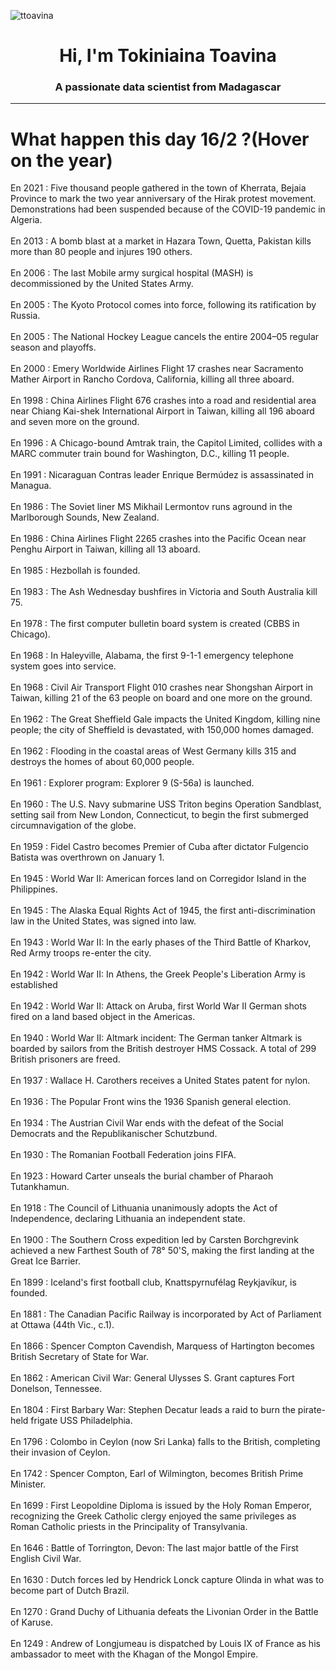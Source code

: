 
<p align="left"> <img src="https://komarev.com/ghpvc/?username=ttoavina&label=Profile%20views&color=0e75b6&style=flat" alt="ttoavina" /> </p>
<h1 align="center">Hi, I'm Tokiniaina Toavina</h1>
<h3 align="center">A passionate data scientist from Madagascar</h3>
    
<hr/>
<h1> What happen this day 16/2 ?(Hover on the year)</h1>

En 2021 : Five thousand people gathered in the town of Kherrata, Bejaia Province to mark the two year anniversary of the Hirak protest movement. Demonstrations had been suspended because of the COVID-19 pandemic in Algeria.
<br/><br/>
En 2013 : A bomb blast at a market in Hazara Town, Quetta, Pakistan kills more than 80 people and injures 190 others.
<br/><br/>
En 2006 : The last Mobile army surgical hospital (MASH) is decommissioned by the United States Army.
<br/><br/>
En 2005 : The Kyoto Protocol comes into force, following its ratification by Russia.
<br/><br/>
En 2005 : The National Hockey League cancels the entire 2004–05 regular season and playoffs.
<br/><br/>
En 2000 : Emery Worldwide Airlines Flight 17 crashes near Sacramento Mather Airport in Rancho Cordova, California, killing all three aboard.
<br/><br/>
En 1998 : China Airlines Flight 676 crashes into a road and residential area near Chiang Kai-shek International Airport in Taiwan, killing all 196 aboard and seven more on the ground.
<br/><br/>
En 1996 : A Chicago-bound Amtrak train, the Capitol Limited, collides with a MARC commuter train bound for Washington, D.C., killing 11 people.
<br/><br/>
En 1991 : Nicaraguan Contras leader Enrique Bermúdez is assassinated in Managua.
<br/><br/>
En 1986 : The Soviet liner MS Mikhail Lermontov runs aground in the Marlborough Sounds, New Zealand.
<br/><br/>
En 1986 : China Airlines Flight 2265 crashes into the Pacific Ocean near Penghu Airport in Taiwan, killing all 13 aboard.
<br/><br/>
En 1985 : Hezbollah is founded.
<br/><br/>
En 1983 : The Ash Wednesday bushfires in Victoria and South Australia kill 75.
<br/><br/>
En 1978 : The first computer bulletin board system is created (CBBS in Chicago).
<br/><br/>
En 1968 : In Haleyville, Alabama, the first 9-1-1 emergency telephone system goes into service.
<br/><br/>
En 1968 : Civil Air Transport Flight 010 crashes near Shongshan Airport in Taiwan, killing 21 of the 63 people on board and one more on the ground.
<br/><br/>
En 1962 : The Great Sheffield Gale impacts the United Kingdom, killing nine people; the city of Sheffield is devastated, with 150,000 homes damaged.
<br/><br/>
En 1962 : Flooding in the coastal areas of West Germany kills 315 and destroys the homes of about 60,000 people.
<br/><br/>
En 1961 : Explorer program: Explorer 9 (S-56a) is launched.
<br/><br/>
En 1960 : The U.S. Navy submarine USS Triton begins Operation Sandblast, setting sail from New London, Connecticut, to begin the first submerged circumnavigation of the globe.
<br/><br/>
En 1959 : Fidel Castro becomes Premier of Cuba after dictator Fulgencio Batista was overthrown on January 1.
<br/><br/>
En 1945 : World War II: American forces land on Corregidor Island in the Philippines.
<br/><br/>
En 1945 : The Alaska Equal Rights Act of 1945, the first anti-discrimination law in the United States, was signed into law.
<br/><br/>
En 1943 : World War II: In the early phases of the Third Battle of Kharkov, Red Army troops re-enter the city.
<br/><br/>
En 1942 : World War II: In Athens, the Greek People's Liberation Army is established
<br/><br/>
En 1942 : World War II: Attack on Aruba, first World War II German shots fired on a land based object in the Americas.
<br/><br/>
En 1940 : World War II: Altmark incident: The German tanker Altmark is boarded by sailors from the British destroyer HMS Cossack. A total of 299 British prisoners are freed.
<br/><br/>
En 1937 : Wallace H. Carothers receives a United States patent for nylon.
<br/><br/>
En 1936 : The Popular Front wins the 1936 Spanish general election.
<br/><br/>
En 1934 : The Austrian Civil War ends with the defeat of the Social Democrats and the Republikanischer Schutzbund.
<br/><br/>
En 1930 : The Romanian Football Federation joins FIFA.
<br/><br/>
En 1923 : Howard Carter unseals the burial chamber of Pharaoh Tutankhamun.
<br/><br/>
En 1918 : The Council of Lithuania unanimously adopts the Act of Independence, declaring Lithuania an independent state.
<br/><br/>
En 1900 : The Southern Cross expedition led by Carsten Borchgrevink achieved a new Farthest South of 78° 50'S, making the first landing at the Great Ice Barrier.
<br/><br/>
En 1899 : Iceland's first football club, Knattspyrnufélag Reykjavíkur, is founded.
<br/><br/>
En 1881 : The Canadian Pacific Railway is incorporated by Act of Parliament at Ottawa (44th Vic., c.1).
<br/><br/>
En 1866 : Spencer Compton Cavendish, Marquess of Hartington becomes British Secretary of State for War.
<br/><br/>
En 1862 : American Civil War: General Ulysses S. Grant captures Fort Donelson, Tennessee.
<br/><br/>
En 1804 : First Barbary War: Stephen Decatur leads a raid to burn the pirate-held frigate USS Philadelphia.
<br/><br/>
En 1796 : Colombo in Ceylon (now Sri Lanka) falls to the British, completing their invasion of Ceylon.
<br/><br/>
En 1742 : Spencer Compton, Earl of Wilmington, becomes British Prime Minister.
<br/><br/>
En 1699 : First Leopoldine Diploma is issued by the Holy Roman Emperor, recognizing the Greek Catholic clergy enjoyed the same privileges as Roman Catholic priests in the Principality of Transylvania.
<br/><br/>
En 1646 : Battle of Torrington, Devon: The last major battle of the First English Civil War.
<br/><br/>
En 1630 : Dutch forces led by Hendrick Lonck capture Olinda in what was to become part of Dutch Brazil.
<br/><br/>
En 1270 : Grand Duchy of Lithuania defeats the Livonian Order in the Battle of Karuse.
<br/><br/>
En 1249 : Andrew of Longjumeau is dispatched by Louis IX of France as his ambassador to meet with the Khagan of the Mongol Empire.
<br/><br/>
